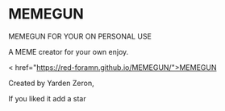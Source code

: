 # MEMEGUN
MEMEGUN FOR YOUR ON PERSONAL USE

A MEME creator for your own enjoy. 


< href="https://red-foramn.github.io/MEMEGUN/">MEMEGUN<a> 

Created by Yarden Zeron, 

If you liked it add a star


